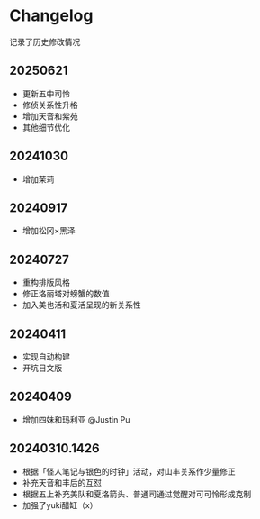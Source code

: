 # Changelog

记录了历史修改情况

## 20250621
- 更新五中司怜
- 修侦关系性升格
- 增加天音和紫苑
- 其他细节优化

## 20241030
- 增加茉莉

## 20240917
- 增加松冈×黑泽

## 20240727
- 重构排版风格
- 修正洛丽塔对螃蟹的数值
- 加入美也活和夏活呈现的新关系性

## 20240411
- 实现自动构建
- 开坑日文版

## 20240409
- 增加四妹和玛利亚 @Justin Pu

## 20240310.1426

- 根据「怪人笔记与银色的时钟」活动，对山丰关系作少量修正
- 补充天音和丰后的互怼
- 根据五上补充美队和夏洛箭头、普通司通过觉醒对可可怜形成克制
- 加强了yuki醋缸（x）
